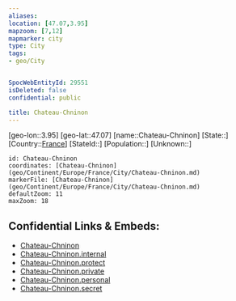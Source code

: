 ```yaml
---
aliases: 
location: [47.07,3.95]
mapzoom: [7,12] 
mapmarker: city 
type: City
tags:
- geo/City


SpocWebEntityId: 29551
isDeleted: false
confidential: public

title: Chateau-Chninon
---
```

[geo-lon::3.95]
[geo-lat::47.07]
[name::Chateau-Chninon]
[State::]
[Country::[France](geo/Continent/Europe/France.md)]
[StateId::]
[Population::]
[Unknown::]


```leaflet
id: Chateau-Chninon
coordinates: [Chateau-Chninon](geo/Continent/Europe/France/City/Chateau-Chninon.md)
markerFile: [Chateau-Chninon](geo/Continent/Europe/France/City/Chateau-Chninon.md)
defaultZoom: 11 
maxZoom: 18
```


## Confidential Links & Embeds: 
- [Chateau-Chninon](../../../../../../_public/geo/Continent/Europe/France/City/Chateau-Chninon.md) 
- [Chateau-Chninon.internal](../../../../../../_internal/geo/Continent/Europe/France/City/Chateau-Chninon.internal.md) 
- [Chateau-Chninon.protect](../../../../../../_protect/geo/Continent/Europe/France/City/Chateau-Chninon.protect.md) 
- [Chateau-Chninon.private](../../../../../../_private/geo/Continent/Europe/France/City/Chateau-Chninon.private.md) 
- [Chateau-Chninon.personal](../../../../../../_personal/geo/Continent/Europe/France/City/Chateau-Chninon.personal.md) 
- [Chateau-Chninon.secret](../../../../../../_secret/geo/Continent/Europe/France/City/Chateau-Chninon.secret.md) 
